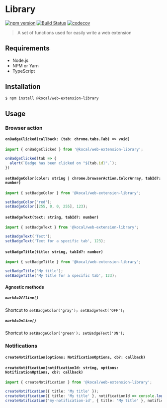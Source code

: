 Library
=======

[![npm version](https://badge.fury.io/js/%40kocal%2Fweb-extension-library.svg)](https://badge.fury.io/js/%40kocal%2Fweb-extension-library)
[![Build Status](https://travis-ci.com/Kocal-Web-Extensions/library.svg?branch=master)](https://travis-ci.com/Kocal-Web-Extensions/library)
[![codecov](https://codecov.io/gh/Kocal-Web-Extensions/library/branch/master/graph/badge.svg)](https://codecov.io/gh/Kocal-Web-Extensions/library)

> A set of functions used for easily write a web extension

Requirements
------------

- Node.js
- NPM or Yarn
- TypeScript

Installation
------------

```bash
$ npm install @kocal/web-extension-library
```

Usage
-----

### Browser action

#### `onBadgeClicked(callback: (tab: chrome.tabs.Tab) => void)`

```typescript
import { onBadgeClicked } from '@kocal/web-extension-library';

onBadgeClicked(tab => {
  alert(`Badge has been clicked on "${tab.id}".`); 
})
```

#### `setBadgeColor(color: string | chrome.browserAction.ColorArray, tabId?: number)`

```typescript
import { setBadgeColor } from '@kocal/web-extension-library';

setBadgeColor('red');
setBadgeColor([255, 0, 0, 255], 123);
```

#### `setBadgeText(text: string, tabId?: number)`

```typescript
import { setBadgeText } from '@kocal/web-extension-library';

setBadgeText('Text');
setBadgeText('Text for a specific tab', 123);
```

#### `setBadgeTitle(title: string, tabId?: number)`

```typescript
import { setBadgeTitle } from '@kocal/web-extension-library';

setBadgeTitle('My title');
setBadgeTitle('My title for a specific tab', 123);
```

#### Agnostic methods

##### `markAsOffline()`

Shortcut to `setBadgeColor('gray'); setBadgeText('OFF');`

##### `markAsOnline()`

Shortcut to `setBadgeColor('green'); setBadgeText('ON');`

### Notifications

#### `createNotification(options: NotificationOptions, cb?: callback)`
#### `createNotification(notificationId: string, options: NotificationOptions, cb?: callback)`

```typescript
import { createNotification } from '@kocal/web-extension-library';

createNotification({ title: 'My title' });
createNotification({ title: 'My title' }, notificationId => console.log(notificationId));
createNotification('my-notification-id', { title: 'My title' }, notificationId => console.log(notificationId));
```

